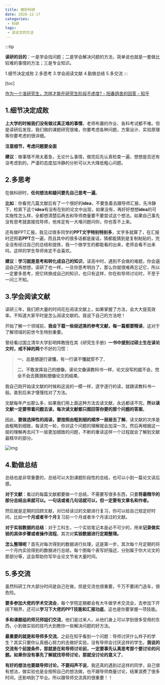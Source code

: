 ```yaml
---
title: 做好科研
date: 2020-12-17
categories:
 - 科研
tags:
 - 读论文的方法
---
```


:::tip

**读研的目的**：一是学会找问题；二是学会解决问题的方法，简单说也就是一套做比较难的事情的方法；三是专业知识。

1.细节决定成败
2.多思考
3.学会阅读文献
4.勤做总结
5.多交流
:::

<!-- more -->
[toc]

[作为一个准研究生，怎样才能在研究生阶段不虚度? - 阳春鸽舍的回答 - 知乎](https://www.zhihu.com/question/326709421/answer/1053051649) 

## 1.细节决定成败

**上大学的时候我们没有做过真正难的事情**，老师布置的作业、各科考试都不难。但是读研后发现，我们做的课题研究很难，你要考虑各种问题，方案设计、实验原理等你要考虑的很详细。

**注意细节，考虑问题要全面**

**建议**：做事情不用太着急，无论什么事情，做完后先认真检查一遍，想想是否还有没考虑到的，严谨的态度加冷静的分析可以大大降低粗心问题。

## 2.多思考

在做科研时，**任何想法和疑问要先自己思考一遍**。

**比如**：你看完几篇文献后有了一个很好的**idea**，不要急着去跟导师汇报，先冷静下，检索下这个**idea**有没有在别的论文中出现，如果没有，再好好想想**idea**的可实施性怎么样，全都想清楚后再去和导师商量要不要尝试这个想法。如果自己事先没有思考就直接找导师，他肯定有一大堆问题问你，你也答不上来。

还有做PPT汇报，我见过很多同学的**PPT文字特别特别多**，文字多就算了，在汇报时还照着**PPT**念一遍，而且其中的很多话都是废话，猜都能猜到是复制粘贴的，完全没有经过自己的总结和提炼，我一个做学生的都能看的出来，老师会看不出来吗，这样的学生导师肯定不会喜欢。

**建议：学习就是思考和转化成自己的知识**，读高中时，遇到不会做的难题，你会逼迫自己再想想，读研了也一样，一旦你思考明白了，那么你就很难再忘记它，所以一定要多思考，把它转换成自己的知识，也只有这样，你在和导师讨论时，不至于一问三不知。

## **3.学会阅读文献**

读研三年，我们把大量的时间花在阅读文献上，如果掌握了方法，会大大提高效率。不知道大家平时是怎么阅读文献的。我说下自己的方法吧！

开始了解一个领域前，**我会下载一些综述类的参考文献，每一篇都要精读**，这对于了解领域的前世今生特别重要。

曾经看过国立清华大学彭明辉教授在其《研究生手册》**一书中提到过硕士生在读论文时，戒不掉的两个**不好的习惯：

> **一、总是想逐行读懂，有一行读不懂就受不了**。
>
> **二、不敢发挥自己的想像，读论文像读教科书一样，论文没写的就不会，完全不会去猜测和想像论文的结果**。

我自己刚开始读文献的时候和这说的一模一样，逐字逐行的读，就跟读教科书一般。直到后来才慢慢找对了方法。

文献每年产出那么多，如果我们用上面这种方法去读文献，永远都读不完。**所以读文献一定要带着问题去读，每次读文献都只图回答你要的那个问题的答案**。

因此，**要做选择性的阅读，要按照由粗到细的顺序一层层去了解**。读文献的次序是由粗略到细致，每读完一轮，你对这个问题的理解就会加深一次。然后再根据这一层的理解再去问下一层更加细致的问题，不断的重读这样一个过程就会了解到文献最精华的部分。

![img](https://i.loli.net/2020/12/17/aRC5NqPcmWyhZFx.jpg)

## **4.勤做总结**

总结也是非常重要的，总结可以大到课题阶段性的总结，也可以小到一篇论文读后感。

**对于文献**：看过的每篇文献都要做一个总结，不需要写很多东西，只要**将最精华的部分总结出来就可以。一句话或者几句话就可以，但一定要有文章名和作者。**

然后就是定期的回顾文献，对已经读过的文献进行复习，你可以给自己规定好时间，比如**一个月或者半个月**复习前一个月或者半个月读过的文献。

**对于实验数据的总结**：对于工科生，一个实验笔记本是必不可少的，用来**记录做实验的具体步骤或者操作流程**。其次对**实验数据进行定期整理。**

**怎么整理呢**？首先对每次得到的数据进行处理，这是第一步，其次每个月定期的将一个月内实验得到的数据进行总结，每个图每个表写好描述，分别属于你大论文的那部分等，这会帮助你写毕业论文节省大量时间。

## **5.多交流**

虽然科研工作大部分时间是自己在做，但是交流也很重要，千万不要闭门造车，很危险。

**要多参加大佬的学术交流会**，每个学院定期都会有大牛做学术交流会，去参加下开阔下眼界，还可以**学习下大佬的PPT技能和汇报功底**。这也是你要掌握一项技能。

**多和课题组的师兄师姐们交流**，他们是过来人，从他们身上可以学到很多受用的东西，小到做实验的技巧大到教你一些解决问题的好方法。

**最重要的就是和导师多交流**。之前在知乎看到一个问题：导师讨厌什么样子的学生？其实只要你认真细心努力的去做好实验，没有导师会讨厌这样的学生。**我说的交流有个前提条件，那就是在和导师讨论前，一定要事先认真思考那个要讨论的问题。如果你没有事先了解就找导师讨论，那就没讨论的意义了**。

**有好的想法也要跟导师讨论，不要闷声不说**，我还真的遇到过这样的同学，自己很有想法，做实验也是全按照自己的想法做，也不跟导师商量讨论，结果浪费了很多时间，还影响到了毕业。所以跟导师交流真的很重要！！